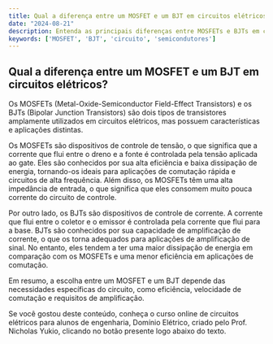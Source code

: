 ```yaml
---
title: Qual a diferença entre um MOSFET e um BJT em circuitos elétricos?
date: "2024-08-21"
description: Entenda as principais diferenças entre MOSFETs e BJTs em circuitos elétricos.
keywords: ['MOSFET', 'BJT', 'circuito', 'semicondutores']
---
```


## Qual a diferença entre um MOSFET e um BJT em circuitos elétricos?

Os MOSFETs (Metal-Oxide-Semiconductor Field-Effect Transistors) e os BJTs (Bipolar Junction Transistors) são dois tipos de transistores amplamente utilizados em circuitos elétricos, mas possuem características e aplicações distintas.

Os MOSFETs são dispositivos de controle de tensão, o que significa que a corrente que flui entre o dreno e a fonte é controlada pela tensão aplicada ao gate. Eles são conhecidos por sua alta eficiência e baixa dissipação de energia, tornando-os ideais para aplicações de comutação rápida e circuitos de alta frequência. Além disso, os MOSFETs têm uma alta impedância de entrada, o que significa que eles consomem muito pouca corrente do circuito de controle.

Por outro lado, os BJTs são dispositivos de controle de corrente. A corrente que flui entre o coletor e o emissor é controlada pela corrente que flui para a base. BJTs são conhecidos por sua capacidade de amplificação de corrente, o que os torna adequados para aplicações de amplificação de sinal. No entanto, eles tendem a ter uma maior dissipação de energia em comparação com os MOSFETs e uma menor eficiência em aplicações de comutação.

Em resumo, a escolha entre um MOSFET e um BJT depende das necessidades específicas do circuito, como eficiência, velocidade de comutação e requisitos de amplificação.

Se você gostou deste conteúdo, conheça o curso online de circuitos elétricos para alunos de engenharia, Domínio Elétrico, criado pelo Prof. Nicholas Yukio, clicando no botão presente logo abaixo do texto.